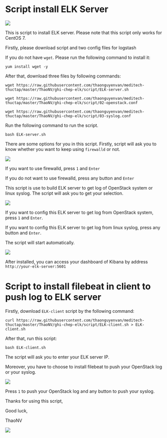 # Script install ELK Server

<img src="https://media3.giphy.com/media/dzaUX7CAG0Ihi/giphy.gif">

This is script to install ELK server. Please note that this script only works for CentOS 7.

Firstly, please download script and two config files for logstash

If you do not have `wget`. Please run the following command to install it:

`yum install wget -y`

After that, download three files by following commands:

`wget https://raw.githubusercontent.com/thaonguyenvan/meditech-thuctap/master/ThaoNV/ghi-chep-elk/script/ELK-server.sh`

`wget https://raw.githubusercontent.com/thaonguyenvan/meditech-thuctap/master/ThaoNV/ghi-chep-elk/script/02-openstack.conf`

`wget https://raw.githubusercontent.com/thaonguyenvan/meditech-thuctap/master/ThaoNV/ghi-chep-elk/script/03-syslog.conf`

Run the following command to run the script.

`bash ELK-server.sh`

There are some options for you in this script. Firstly, script will ask you to know whether you want to keep using `firewalld` or not.

<img src="https://i.imgur.com/MP6nrJL.png">

If you want to use firewalld, press `1` and `Enter`

If you do not want to use firewalld, press any button and `Enter`

This script is use to build ELK server to get log of OpenStack system or linux syslog. The script will ask you to get your selection.

<img src="https://i.imgur.com/TkeOz4d.png">

If you want to config this ELK server to get log from OpenStack system, press `1` and `Enter`.

If you want to config this ELK server to get log from linux syslog, press any button and `Enter`.

The script will start automatically.

<img src="https://i.imgur.com/AonudeD.png">

After installed, you can access your dashboard of Kibana by address `http://your-elk-server:5601`

# Script to install filebeat in client to push log to ELK server

Firstly, download `ELK-client` script by the following command:

`curl https://raw.githubusercontent.com/thaonguyenvan/meditech-thuctap/master/ThaoNV/ghi-chep-elk/script/ELK-client.sh > ELK-client.sh`

After that, run this script:

`bash ELK-client.sh`

The script will ask you to enter your ELK server IP.

Moreover, you have to choose to install filebeat to push your OpenStack log or your syslog.

<img src="https://i.imgur.com/9N4RMey.png">

Press `1` to push your OpenStack log and any button to push your syslog.

Thanks for using this script,

Good luck,

ThaoNV

<img src="https://media2.giphy.com/media/xTk9ZTOGgL1W84vX7q/200w.webp">
